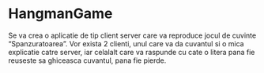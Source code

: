 # HangmanGame
Se va crea o aplicatie de tip client server care va reproduce jocul de cuvinte “Spanzuratoarea”. Vor exista 2 clienti, unul care va da cuvantul si o mica explicatie catre  server, iar celalalt care va raspunde cu cate o litera pana fie reuseste sa ghiceasca cuvantul, pana fie pierde.
